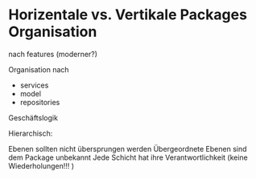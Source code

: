 Horizentale vs. Vertikale Packages Organisation
===============================================

nach features (moderner?)



Organisation
nach 
- services
- model
- repositories



Geschäftslogik


Hierarchisch:

Ebenen sollten nicht übersprungen werden
Übergeordnete Ebenen sind dem Package unbekannt
Jede Schicht hat ihre Verantwortlichkeit (keine Wiederholungen!!! )